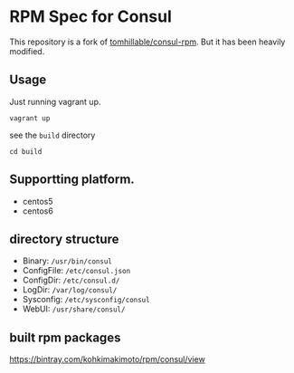 # RPM Spec for Consul

This repository is a fork of [tomhillable/consul-rpm](https://github.com/tomhillable/consul-rpm).
But it has been heavily modified.

## Usage

Just running vagrant up.

```
vagrant up
```

see the `build` directory

```
cd build
```

## Supportting platform.

* centos5
* centos6

## directory structure

* Binary: `/usr/bin/consul`
* ConfigFile: `/etc/consul.json`
* ConfigDir: `/etc/consul.d/`
* LogDir: `/var/log/consul/`
* Sysconfig: `/etc/sysconfig/consul`
* WebUI: `/usr/share/consul/`

## built rpm packages

https://bintray.com/kohkimakimoto/rpm/consul/view
